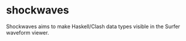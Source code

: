 # shockwaves
Shockwaves aims to make Haskell/Clash data types visible in the Surfer waveform viewer.
